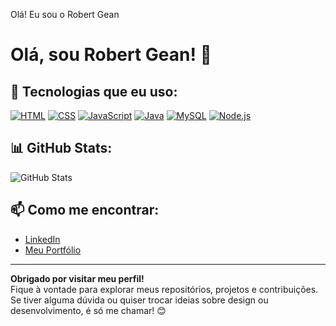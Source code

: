 Olá! Eu sou o Robert Gean

# Olá, sou Robert Gean! 👋

## 🚀 Tecnologias que eu uso:
[![HTML](https://img.shields.io/badge/HTML-FFFFFF?style=for-the-badge&logo=html5&logoColor=E34F26&background=FFA500)](https://developer.mozilla.org/en-US/docs/Web/HTML)
[![CSS](https://img.shields.io/badge/CSS-1572B6?style=for-the-badge&logo=css3&logoColor=white&background=FFA500)](https://developer.mozilla.org/en-US/docs/Web/CSS)
[![JavaScript](https://img.shields.io/badge/JavaScript-F7DF1E?style=for-the-badge&logo=javascript&logoColor=black&background=FFA500)](https://developer.mozilla.org/en-US/docs/Web/JavaScript)
[![Java](https://img.shields.io/badge/Java-007396?style=for-the-badge&logo=java&logoColor=white&background=FFA500)](https://www.java.com/)
[![MySQL](https://img.shields.io/badge/MySQL-4479A1?style=for-the-badge&logo=mysql&logoColor=white&background=FFA500)](https://www.mysql.com/)
[![Node.js](https://img.shields.io/badge/Node.js-339933?style=for-the-badge&logo=node.js&logoColor=white&background=FFA500)](https://nodejs.org/)

## 📊 GitHub Stats:
![GitHub Stats](https://github-readme-stats.vercel.app/api?username=izadora&show_icons=true&hide_title=true&count_private=true&hide=prs)

## 📫 Como me encontrar:
- [LinkedIn](https://www.linkedin.com/in/izadora)
- [Meu Portfólio](https://meuportfolio.com)

---

**Obrigado por visitar meu perfil!**  
Fique à vontade para explorar meus repositórios, projetos e contribuições. Se tiver alguma dúvida ou quiser trocar ideias sobre design ou desenvolvimento, é só me chamar! 😊
